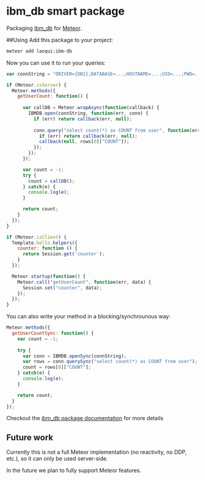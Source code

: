 # ibm_db smart package
Packaging [ibm_db](https://www.npmjs.com/package/ibm_db) for [Meteor](https://www.meteor.com/).

##Using
Add this package to your project:

```sh
meteor add laoqui:ibm-db
```

Now you can use it to run your queries:

```javascript
var connString = "DRIVER={DB2};DATABASE=...;HOSTNAME=...;UID=...;PWD=...;PORT=...;PROTOCOL=TCPIP";

if (Meteor.isServer) {
  Meteor.methods({
    getUserCount: function() {
    
	  var callDB = Meteor.wrapAsync(function(callback) {
        IBMDB.open(connString, function(err, conn) {
          if (err) return callback(err, null);
          
          conn.query("select count(*) as COUNT from user", function(err, rows) {
            if (err) return callback(err, null);
            callback(null, rows[0]["COUNT"]);
          });
        });
      });

      var count = -1;
      try {
		count = callDB();
	  } catch(e) {
        console.log(e);
      }

      return count;
    }
  });
}
```
```javascript
if (Meteor.isClient) {
  Template.hello.helpers({
    counter: function () {
      return Session.get('counter');
    }
  });

  Meteor.startup(function() {
    Meteor.call("getUserCount", function(err, data) {
      Session.set("counter", data);
    });
  });
}
```

You can also write your method in a blocking/synchrounous way:

```javascript
Meteor.methods({
  getUserCountSync: function() {
    var count = -1;
    
    try {
      var conn = IBMDB.openSync(connString);
      var rows = conn.querySync("select count(*) as COUNT from user");
      count = rows[0]["COUNT"];
    } catch(e) {
      console.log(e);
    }

    return count;
  }
});
```
Checkout the [ibm_db package documentation](https://www.npmjs.com/package/ibm_db#api) for more details
## Future work
Currently this is not a full Meteor implementation (no reactivity, no DDP, etc.), so it can only be used server-side.

In the future we plan to fully support Meteor features.


